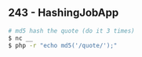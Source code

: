 ## 243 - HashingJobApp
```sh
# md5 hash the quote (do it 3 times) 
$ nc __
$ php -r "echo md5('/quote/');"
```
